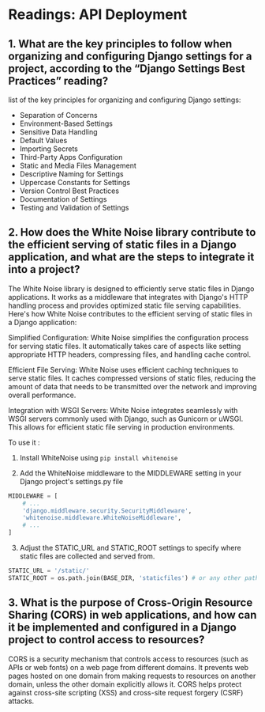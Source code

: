 # Readings: API Deployment

## 1. What are the key principles to follow when organizing and configuring Django settings for a project, according to the “Django Settings Best Practices” reading?

list of the key principles for organizing and configuring Django settings:

- Separation of Concerns
- Environment-Based Settings
- Sensitive Data Handling
- Default Values
- Importing Secrets
- Third-Party Apps Configuration
- Static and Media Files Management
- Descriptive Naming for Settings
- Uppercase Constants for Settings
- Version Control Best Practices
- Documentation of Settings
- Testing and Validation of Settings

## 2. How does the White Noise library contribute to the efficient serving of static files in a Django application, and what are the steps to integrate it into a project?

The White Noise library is designed to efficiently serve static files in Django applications. It works as a middleware that integrates with Django's HTTP handling process and provides optimized static file serving capabilities. Here's how White Noise contributes to the efficient serving of static files in a Django application:

Simplified Configuration: White Noise simplifies the configuration process for serving static files. It automatically takes care of aspects like setting appropriate HTTP headers, compressing files, and handling cache control.

Efficient File Serving: White Noise uses efficient caching techniques to serve static files. It caches compressed versions of static files, reducing the amount of data that needs to be transmitted over the network and improving overall performance.

Integration with WSGI Servers: White Noise integrates seamlessly with WSGI servers commonly used with Django, such as Gunicorn or uWSGI. This allows for efficient static file serving in production environments.

To use it :

1. Install WhiteNoise using `pip install whitenoise`

2. Add the WhiteNoise middleware to the MIDDLEWARE setting in your Django project's settings.py file

```python
MIDDLEWARE = [
    # ...
    'django.middleware.security.SecurityMiddleware',
    'whitenoise.middleware.WhiteNoiseMiddleware',
    # ...
]

```

3. Adjust the STATIC_URL and STATIC_ROOT settings to specify where static files are collected and served from.

```python
STATIC_URL = '/static/'
STATIC_ROOT = os.path.join(BASE_DIR, 'staticfiles') # or any other path suitable for your project

```

## 3. What is the purpose of Cross-Origin Resource Sharing (CORS) in web applications, and how can it be implemented and configured in a Django project to control access to resources?

CORS is a security mechanism that controls access to resources (such as APIs or web fonts) on a web page from different domains. It prevents web pages hosted on one domain from making requests to resources on another domain, unless the other domain explicitly allows it. CORS helps protect against cross-site scripting (XSS) and cross-site request forgery (CSRF) attacks.